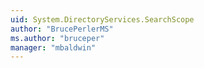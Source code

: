 ```yaml
---
uid: System.DirectoryServices.SearchScope
author: "BrucePerlerMS"
ms.author: "bruceper"
manager: "mbaldwin"
---
```

